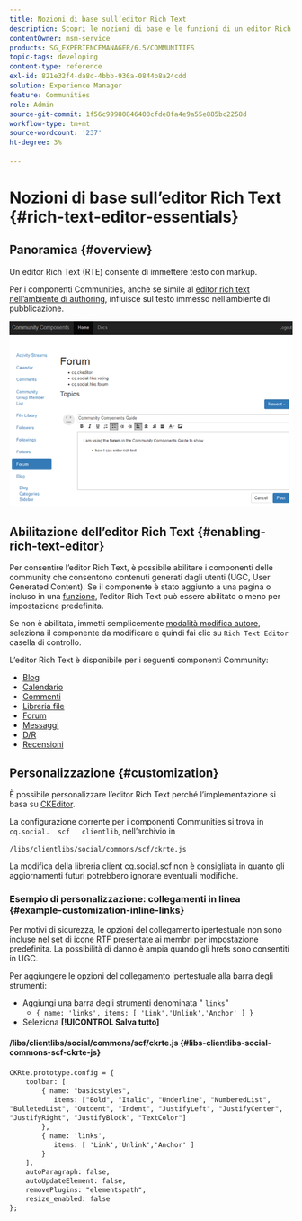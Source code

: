 ```yaml
---
title: Nozioni di base sull’editor Rich Text
description: Scopri le nozioni di base e le funzioni di un editor Rich Text che consente di immettere testo con markup.
contentOwner: msm-service
products: SG_EXPERIENCEMANAGER/6.5/COMMUNITIES
topic-tags: developing
content-type: reference
exl-id: 821e32f4-da8d-4bbb-936a-0844b8a24cdd
solution: Experience Manager
feature: Communities
role: Admin
source-git-commit: 1f56c99980846400cfde8fa4e9a55e885bc2258d
workflow-type: tm+mt
source-wordcount: '237'
ht-degree: 3%

---
```


# Nozioni di base sull’editor Rich Text {#rich-text-editor-essentials}

## Panoramica {#overview}

Un editor Rich Text (RTE) consente di immettere testo con markup.

Per i componenti Communities, anche se simile al [editor rich text nell’ambiente di authoring](../../help/sites-authoring/rich-text-editor.md), influisce sul testo immesso nell’ambiente di pubblicazione.

![editor rich-text](assets/rich-text-editor.png)

## Abilitazione dell’editor Rich Text {#enabling-rich-text-editor}

Per consentire l’editor Rich Text, è possibile abilitare i componenti delle community che consentono contenuti generati dagli utenti (UGC, User Generated Content). Se il componente è stato aggiunto a una pagina o incluso in una [funzione](functions.md), l’editor Rich Text può essere abilitato o meno per impostazione predefinita.

Se non è abilitata, immetti semplicemente [modalità modifica autore](sites-console.md#authoring-site-content), seleziona il componente da modificare e quindi fai clic su `Rich Text Editor` casella di controllo.

L’editor Rich Text è disponibile per i seguenti componenti Community:

* [Blog](blog-feature.md)
* [Calendario](calendar.md)
* [Commenti](comments.md)
* [Libreria file](file-library.md)
* [Forum](forum.md)
* [Messaggi](configure-messaging.md)
* [D/R](working-with-qna.md)
* [Recensioni](reviews.md)

## Personalizzazione {#customization}

È possibile personalizzare l’editor Rich Text perché l’implementazione si basa su [CKEditor](https://ckeditor.com/).

La configurazione corrente per i componenti Communities si trova in `cq.social.  scf   clientlib`, nell’archivio in

`/libs/clientlibs/social/commons/scf/ckrte.js`

La modifica della libreria client cq.social.scf non è consigliata in quanto gli aggiornamenti futuri potrebbero ignorare eventuali modifiche.

### Esempio di personalizzazione: collegamenti in linea {#example-customization-inline-links}

Per motivi di sicurezza, le opzioni del collegamento ipertestuale non sono incluse nel set di icone RTF presentate ai membri per impostazione predefinita. La possibilità di danno è ampia quando gli hrefs sono consentiti in UGC.

Per aggiungere le opzioni del collegamento ipertestuale alla barra degli strumenti:

* Aggiungi una barra degli strumenti denominata &quot; `links`&quot;
   * `{ name: 'links', items: [ 'Link','Unlink','Anchor' ] }`
* Seleziona **[!UICONTROL Salva tutto]**

#### /libs/clientlibs/social/commons/scf/ckrte.js {#libs-clientlibs-social-commons-scf-ckrte-js}

```
CKRte.prototype.config = {
    toolbar: [
        { name: "basicstyles",
           items: ["Bold", "Italic", "Underline", "NumberedList", "BulletedList", "Outdent", "Indent", "JustifyLeft", "JustifyCenter", "JustifyRight", "JustifyBlock", "TextColor"]
        },
        { name: 'links',
           items: [ 'Link','Unlink','Anchor' ]
        }
    ],
    autoParagraph: false,
    autoUpdateElement: false,
    removePlugins: "elementspath",
    resize_enabled: false
};
```
